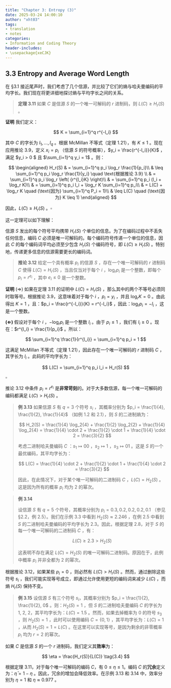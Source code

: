 ```yaml
---
title: "Chapter 3: Entropy (3)"
date: 2025-03-24 14:00:10
author: "xht03"
tags:
- translation
- notes
categories:
- Information and Coding Theory
header-includes:
- \usepackage{xeCJK}
---
```


## 3.3 Entropy and Average Word Length

在 §3.1 接近尾声时，我们考虑了几个信源，并比较了它们的熵与哈夫曼编码的平均字长。我们现在将更详细地探讨熵与平均字长之间的关系。

> **定理 3.11**
> 如果 $C$ 是信源 $S$ 的一个唯一可解码的 $r$ 进制码，则 $L(C) \geq H_r(S)$ 。

**证明**
我们定义：

$$
K = \sum_{i=1}^q r^{-l_i}
$$

其中 $C$ 的字长为 $l_1, \dots, l_q$ 。根据 McMillan 不等式（定理 1.21），有 $K \leq 1$ 。现在应用推论 3.9，定义 $x_i = p_i$ （信源 $S$ 的符号概率），$y_i = \frac{r^{-l_i}}{K}$ ，满足 $y_i > 0 $ 且 $\sum_{i=1}^q y_i = 1$ 。则：

$$
\begin{aligned}
H_r(S) & = \sum_{i=1}^q p_i \log_r \frac{1}{p_i}\\
& \leq \sum_{i=1}^q p_i \log_r \frac{1}{y_i} \quad \text{根据推论 3.9} \\
& = \sum_{i=1}^q p_i \log_r \left( {r^{l_i}K} \right)\\
& = \sum_{i=1}^q p_i (l_i + \log_r K)\\
& = \sum_{i=1}^q p_i l_i + \log_r K \sum_{i=1}^q p_i\\
& = L(C) + \log_r K \quad (\text{因为} \sum_{i=1}^q P_i = 1)\\
& \leq L(C) \quad (\text{因为} K \leq 1)
\end{aligned}
$$

因此，$L(C) \geq H_r(S)$ 。$\square$

这一定理可以如下理解：

信源 $S$ 发出的每个符号平均携带 $H_r(S)$ 个单位的信息。为了在编码过程中不丢失任何信息，编码 $C$ 必须是唯一可解码的。每个编码符号传递一个单位的信息，因此 $C$ 的每个编码词平均必须至少包含 $H_r(S)$ 个编码符号，即 $L(C) \geq H_r(S)$ 。特别地，传递更多信息的信源需要更长的编码词。

> **推论 3.12**
> 给定一个具有概率 $p_i$ 的信源 $S$ ，存在一个唯一可解码的 $r$ 进制码 $C$ 使得 $L(C) = H_r(S)$ ，当且仅当对于每个 $i$ ，$\log_r p_i$ 是一个整数，即每个 $p_i = r^{e_i}$ ，其中 $e_i \leq 0$ 是一个整数。

**证明**
($\Rightarrow$)
如果在定理 3.11 的证明中 $L(C) = H_r(S)$ ，那么其中的两个不等号必须同时取等号。根据推论 3.9，这意味着对于每个 $i$ ，$p_i = y_i$ ，并且 $\log_r K = 0$ 。由此得出 $K = 1$ ，且：$p_i = \frac{r^{-l_i}}{K} = r^{-l_i}$ ，因此：$\log_r p_i = -l_i$ ，这是一个整数。

**($\Leftarrow$)**
假设对于每个 $i$ ，$-\log_r p_i$ 是一个整数 $l_i$ 。由于 $p_i \leq 1$ ，我们有 $l_i \geq 0$ 。现在：$r^{l_i} = \frac{1}{p_i}$ 。所以：

$$
\sum_{i=1}^q \frac{1}{r^{l_i}} = \sum_{i=1}^q p_i = 1
$$

这满足 McMillan 不等式（定理 1.21），因此存在一个唯一可解码的 $r$ 进制码 $C$ ，其字长为 $l_i$ 。此码的平均字长为：

$$
L(C) = \sum_{i=1}^q p_i l_i = H_r(S)
$$

$\square$

推论 3.12 中条件 $p_i = r^{e_i}$ 是**非常苛刻**的。对于大多数信源，每一个唯一可解码的编码都满足 $L(C) > H_r(S)$ 。

> **例 3.13**
> 如果信源 $S$ 有 $q = 3$ 个符号 $s_i$ ，其概率分别为 $p_i = \frac{1}{4}, \frac{1}{2}, \frac{1}{4}$ （如例 1.2 和 2.1），则 $S$ 的二进制熵为：
>
> $$
> H_2(S) = \frac{1}{4} \log_2{4} + \frac{1}{2} \log_2{2} + \frac{1}{4} \log_2{4} = \frac{1}{4} \cdot 2 + \frac{1}{2} \cdot 1 + \frac{1}{4} \cdot 2 = \frac{3}{2}
> $$
> 
> 考虑二进制哈夫曼编码 $C$ ：$s_1 \mapsto 00$ ，$s_2 \mapsto 1$ ，$s_3 \mapsto 01$ 。这是 $S$ 的一个最优编码，其平均字长为：
> 
> $$
> L(C) = \frac{1}{4} \cdot 2 + \frac{1}{2} \cdot 1 + \frac{1}{4} \cdot 2 = \frac{3}{2}
> $$
> 
> 因此，在此情况下，对于某个唯一可解码的二进制码 $C$ ，$L(C) = H_2(S)$ 。这是因为所有的概率 $p_i$ 均为 2 的幂次。

> **例 3.14**
>
> 设信源 $S$ 有 $q = 5$ 个符号，其概率分别为 $p_i = 0.3, 0.2, 0.2, 0.2, 0.1$ （参见 §2.2，例 2.5）。我们在示例 3.3 中看到 $H_2(S) \approx 2.246$ ，在例 2.5 中看到 $S$ 的二进制哈夫曼编码的平均字长为 2.3。因此，根据定理 2.8，对于 $S$ 的每一个唯一可解码的二进制码 $C$ ，有：
>
> $$
> L(C) \geq 2.3 > H_2(S)
> $$
> 
> 这表明不存在满足 $L(C) = H_2(S)$ 的唯一可解码二进制码。原因在于，此例中概率 $p_i$ 并非全都为 2 的幂次。

根据推论 3.12，如果某些 $p_i = 0$ ，则必然有 $L(C) > H_r(S)$ 。然而，通过删除这些符号 $s_i$ ，我们可能实现等号成立，即通过允许使用更短的编码词来减少 $L(C)$ ，而熵 $H_r(S)$ 保持不变。

> **例 3.15**
> 设信源 $S$ 有三个符号 $s_i$，其概率分别为 $p_i = \frac{1}{2}, \frac{1}{2}, 0$ 。则：$H_2(S) = 1$ ，但 $S$ 的二进制哈夫曼编码 $C$ 的字长为 1, 2, 2，其平均字长为：$L(C) = 1.5$ 。然而，如果去掉概率为 0 的符号 $s_3$ ，则 $H_2(S) = 1$ ，此时可以使用编码 $C = \{0, 1\}$ ，其平均字长为：$L(C) = 1$ ，从而 $H_2(S) = 1 = L(C)$ 。在这里可以实现等号，是因为剩余的非零概率 $p_i$ 均为 $r = 2$ 的幂次。

如果 $C$ 是信源 $S$ 的一个 $r$ 进制码，我们定义其**效率**为：

$$
\eta = \frac{H_r(S)}{L(C)} \tag{3.4}
$$

根据定理 3.11，对于每个唯一可解码的编码 $C$，有 $0 \leq \eta \leq 1$。编码 $C$ 的**冗余**定义为：$\bar{\eta} = 1 - \eta$ 。因此，冗余的增加会降低效率。在示例 3.13 和 3.14 中，效率分别为 $\eta = 1$ 和 $\eta \approx 0.977$ 。


